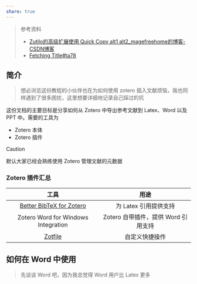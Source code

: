 ```yaml
---
share: true
---
```


> 参考资料
> -  [Zutilo的高级扩展使用 Quick Copy alt1 alt2\_magefreehome的博客-CSDN博客](https://blog.csdn.net/magefreehome/article/details/118051991)
> - [Fetching Title#ta78](https://zhuanlan.zhihu.com/p/62931860)

## 简介

> 想必浏览这份教程的小伙伴也在为如何使用 zotero 插入文献烦恼，我也同样遇到了很多困扰，这里想要详细地记录自己踩过的坑

这份文档的主要目标是分享如何从 Zotero 中导出参考文献到 Latex、Word 以及 PPT 中。需要的工具为

- Zotero 本体
- Zotero 插件

> [!caution] 
> 默认大家已经会熟练使用 Zotero 管理文献的元数据

### Zotero 插件汇总

|工具 |用途|
|:-:|:-:|
| [Better BibTeX for Zotero](https://retorque.re/zotero-better-bibtex/) |为 Latex 引用提供支持|
|Zotero Word for Windows Integration|Zotero 自带插件，提供 Word 引用支持|
|[Zotfile](https://github.com/jlegewie/zotfile)|自定义快捷操作|

## 如何在 Word 中使用

> 先谈谈 Word 吧，因为我总觉得 Word 用户比 Latex 更多

